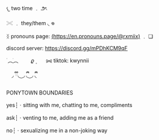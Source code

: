 𐔌       two time     ﹒      ౨ৎ

𓏵    ﹒    they/them   ◟     𖦹


ᛝ      pronouns page: 
[(https://en.pronouns.page/@rxmiix)](https://en.pronouns.page/@rxmiix)     ﹒        ❏


discord server:
https://discord.gg/mPDhKCM9qF

 ࣪       ︵ֺ︵  ㅤ ㅤ𝜚      ۪ ⠀⠀ ⪩⪨ tiktok: kwynnii
 
⠀ ◞  ྀི◟ ͜  ◞ ྀི◟  ͜  ◞ ྀི◟

 PONYTOWN BOUNDARIES
 
yes┆ㆍsitting with me, chatting to me, compliments

ask┆ㆍventing to me, adding me as a friend

 no┆ㆍsexualizing me in a non-joking way
 
